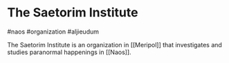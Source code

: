 # The Saetorim Institute

#naos #organization #aljieudum

The Saetorim Institute is an organization in [[Meripol]] that investigates and studies paranormal happenings in [[Naos]]. 